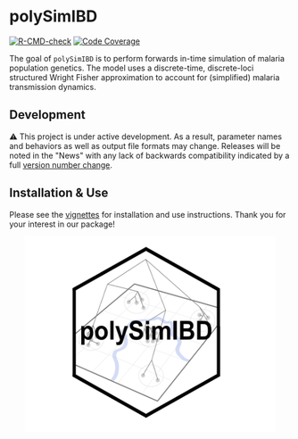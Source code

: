 # polySimIBD

<!-- badges: start -->
[![R-CMD-check](https://github.com/nickbrazeau/polySimIBD/actions/workflows/R-CMD-check.yaml/badge.svg)](https://github.com/nickbrazeau/polySimIBD/actions/workflows/R-CMD-check.yaml)
[![Code Coverage](https://github.com/nickbrazeau/polySimIBD/actions/workflows/test-coverage.yaml/badge.svg)](https://github.com/nickbrazeau/polySimIBD/actions/workflows/test-coverage.yaml)
<!-- badges: end -->
The goal of `polySimIBD` is to perform forwards in-time simulation of malaria population genetics. The model uses a discrete-time, discrete-loci structured Wright Fisher approximation to account for (simplified) malaria transmission dynamics.   


## Development
:warning: This project is under active development. As a result, parameter names and behaviors as well as output file formats may change. Releases will be noted in the "News" with any lack of backwards compatibility indicated by a full [version number change](https://r-pkgs.org/release.html#release-version).


## Installation & Use
Please see the [vignettes](https://nickbrazeau.github.io/polySimIBD/) for installation and use instructions. Thank you for your interest in our package! 


<p align="center">
<img src="https://raw.githubusercontent.com/nickbrazeau/polySimIBD/master/R_ignore/images/polysimibd_hexbadge.png" width="450" height="350">
</p>
